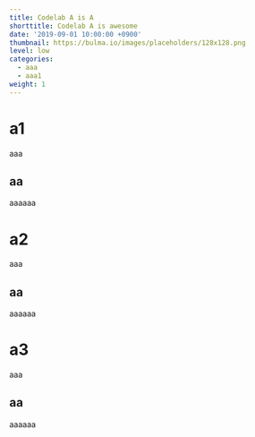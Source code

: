 ```yaml
---
title: Codelab A is A
shorttitle: Codelab A is awesome
date: '2019-09-01 10:00:00 +0900'
thumbnail: https://bulma.io/images/placeholders/128x128.png
level: low
categories:
  - aaa
  - aaa1
weight: 1
---
```


# a1
aaa

## aa
aaaaaa

# a2
aaa

## aa
aaaaaa

# a3
aaa

## aa
aaaaaa

